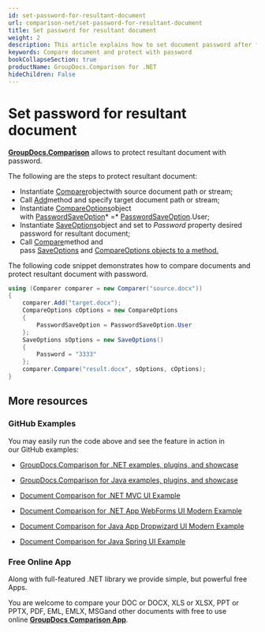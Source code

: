 ```yaml
---
id: set-password-for-resultant-document
url: comparison-net/set-password-for-resultant-document
title: Set password for resultant document
weight: 2
description: This article explains how to set document password after files comparison within your .NET applications using GroupDocs.Comparison for .NET.
keywords: Compare document and protect with password
bookCollapseSection: true
productName: GroupDocs.Comparison for .NET
hideChildren: False
---
```


# Set password for resultant document

**[GroupDocs.Comparison](https://products.groupdocs.com/comparison/net)** allows to protect resultant document with password.

The following are the steps to protect resultant document:

*   Instantiate [Comparer](https://apireference.groupdocs.com/net/comparison/groupdocs.comparison/comparer)objectwith source document path or stream;
*   Call [Add](https://apireference.groupdocs.com/net/comparison/groupdocs.comparison/comparer/methods/add/index)method and specify target document path or stream;
*   Instantiate [CompareOptions](https://apireference.groupdocs.com/net/comparison/groupdocs.comparison.options/compareoptions)object with [PasswordSaveOption](https://apireference.groupdocs.com/net/comparison/groupdocs.comparison.options/compareoptions/properties/passwordsaveoption)* =* [PasswordSaveOption](https://apireference.groupdocs.com/net/comparison/groupdocs.comparison.options/passwordsaveoption).User;
*   Instantiate [SaveOptions](https://apireference.groupdocs.com/net/comparison/groupdocs.comparison.options/saveoptions)object and set to *Password* property desired password for resultant document;
*   Call [Compare](https://apireference.groupdocs.com/net/comparison/groupdocs.comparison/comparer/methods/compare/index)method and pass [SaveOptions](https://apireference.groupdocs.com/net/comparison/groupdocs.comparison.options/saveoptions) and [Compare](https://apireference.groupdocs.com/net/comparison/groupdocs.comparison.options/compareoptions)[O](https://apireference.groupdocs.com/net/comparison/groupdocs.comparison.options/compareoptions)[ptions](https://apireference.groupdocs.com/net/comparison/groupdocs.comparison.options/compareoptions)[ objects to a method.](https://apireference.groupdocs.com/net/comparison/groupdocs.comparison.options/compareoptions)

The following code snippet demonstrates how to compare documents and protect resultant document with password.

```csharp
using (Comparer comparer = new Comparer("source.docx"))
{
	comparer.Add("target.docx");
    CompareOptions cOptions = new CompareOptions
    {
     	PasswordSaveOption = PasswordSaveOption.User
    };
    SaveOptions sOptions = new SaveOptions()
    {
     	Password = "3333"
    };
    comparer.Compare("result.docx", sOptions, cOptions);
}
```

## More resources

### GitHub Examples

You may easily run the code above and see the feature in action in our GitHub examples:

*   [GroupDocs.Comparison for .NET examples, plugins, and showcase](https://github.com/groupdocs-comparison/GroupDocs.Comparison-for-.NET)
    
*   [GroupDocs.Comparison for Java examples, plugins, and showcase](https://github.com/groupdocs-comparison/GroupDocs.Comparison-for-Java)
    
*   [Document Comparison for .NET MVC UI Example](https://github.com/groupdocs-comparison/GroupDocs.Comparison-for-.NET-MVC) 
    
*   [Document Comparison for .NET App WebForms UI Modern Example](https://github.com/groupdocs-comparison/GroupDocs.Comparison-for-.NET-WebForms)
    
*   [Document Comparison for Java App Dropwizard UI Modern Example](https://github.com/groupdocs-comparison/GroupDocs.Comparison-for-Java-Dropwizard)
    
*   [Document Comparison for Java Spring UI Example](https://github.com/groupdocs-comparison/GroupDocs.Comparison-for-Java-Spring)
    

### Free Online App

Along with full-featured .NET library we provide simple, but powerful free Apps.

You are welcome to compare your DOC or DOCX, XLS or XLSX, PPT or PPTX, PDF, EML, EMLX, MSGand other documents with free to use online **[GroupDocs Comparison App](https://products.groupdocs.app/comparison)**.
